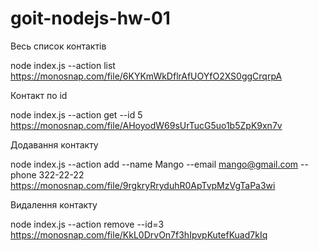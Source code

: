 # goit-nodejs-hw-01

Весь список контактів

node index.js --action list
https://monosnap.com/file/6KYKmWkDflrAfUOYfO2XS0ggCrqrpA

Контакт по id

node index.js --action get --id 5
https://monosnap.com/file/AHoyodW69sUrTucG5uo1b5ZpK9xn7v

Додавання контакту

node index.js --action add --name Mango --email mango@gmail.com --phone 322-22-22
https://monosnap.com/file/9rgkryRryduhR0ApTvpMzVgTaPa3wi

Видалення контакту

node index.js --action remove --id=3
https://monosnap.com/file/KkL0DrvOn7f3hIpvpKutefKuad7kIq
